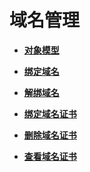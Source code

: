 # 域名管理<a name="ZH-CN_TOPIC_0000001081837313"></a>

-   **[对象模型](DomainNameManagement-ObjectModel-14.md)**  

-   **[绑定域名](BindingaDomainName.md)**  

-   **[解绑域名](UnbindingaDomainName.md)**  

-   **[绑定域名证书](AddingaCertificatetoaDomainName.md)**  

-   **[删除域名证书](DeletingaCertificatetoaDomainName.md)**  

-   **[查看域名证书](QueryingaCertificatetoaDomainName.md)**  


